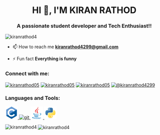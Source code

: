 <h1 align="center">HI 👋, I'M KIRAN RATHOD</h1>
<h3 align="center">A passionate student developer and Tech Enthusiast!! </h3>

<p align="left"> <img src="https://komarev.com/ghpvc/?username=kiranrathod4&label=Profile%20views&color=0e75b6&style=flat" alt="kiranrathod4" /> </p>

- 📫 How to reach me **kiranrathod4299@gmail.com**

- ⚡ Fun fact **Everything is funny**

<h3 align="left">Connect with me:</h3>
<p align="left">
<a href="https://linkedin.com/in/kiranrathod05" target="blank"><img align="center" src="https://raw.githubusercontent.com/rahuldkjain/github-profile-readme-generator/master/src/images/icons/Social/linked-in-alt.svg" alt="kiranrathod05" height="30" width="40" /></a>
<a href="https://www.youtube.com/c/kiranrathod05" target="blank"><img align="center" src="https://raw.githubusercontent.com/rahuldkjain/github-profile-readme-generator/master/src/images/icons/Social/youtube.svg" alt="kiranrathod05" height="30" width="40" /></a>
<a href="https://www.leetcode.com/kiranrathod05" target="blank"><img align="center" src="https://raw.githubusercontent.com/rahuldkjain/github-profile-readme-generator/master/src/images/icons/Social/leet-code.svg" alt="kiranrathod05" height="30" width="40" /></a>
<a href="https://www.hackerearth.com/@kiranrathod4299" target="blank"><img align="center" src="https://raw.githubusercontent.com/rahuldkjain/github-profile-readme-generator/master/src/images/icons/Social/hackerearth.svg" alt="@kiranrathod4299" height="30" width="40" /></a>
</p>

<h3 align="left">Languages and Tools:</h3>
<p align="left"> <a href="https://www.cprogramming.com/" target="_blank" rel="noreferrer"> <img src="https://raw.githubusercontent.com/devicons/devicon/master/icons/c/c-original.svg" alt="c" width="40" height="40"/> </a> <a href="https://git-scm.com/" target="_blank" rel="noreferrer"> <img src="https://www.vectorlogo.zone/logos/git-scm/git-scm-icon.svg" alt="git" width="40" height="40"/> </a> <a href="https://www.java.com" target="_blank" rel="noreferrer"> <img src="https://raw.githubusercontent.com/devicons/devicon/master/icons/java/java-original.svg" alt="java" width="40" height="40"/> </a> <a href="https://www.python.org" target="_blank" rel="noreferrer"> <img src="https://raw.githubusercontent.com/devicons/devicon/master/icons/python/python-original.svg" alt="python" width="40" height="40"/> </a> </p>

<p><img align="left" src="https://github-readme-stats.vercel.app/api/top-langs?username=kiranrathod4&show_icons=true&locale=en&layout=compact" alt="kiranrathod4" /></p>

<p>&nbsp;<img align="center" src="https://github-readme-stats.vercel.app/api?username=kiranrathod4&show_icons=true&locale=en" alt="kiranrathod4" /></p>

